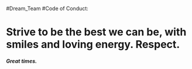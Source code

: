 #Dream_Team
#Code of Conduct: 

# Strive to be the best we can be, with smiles and loving energy. Respect. 

##### Great times. 
